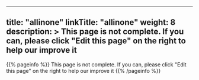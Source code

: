 
---
title: "allinone"
linkTitle: "allinone"
weight: 8
description: >
  This page is not complete. If you can, please click "Edit this page" on the right to help our improve it
---

{{% pageinfo %}}
This page is not complete. If you can, please click "Edit this page" on the right to help our improve it
{{% /pageinfo %}}

